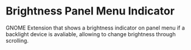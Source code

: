 # Brightness Panel Menu Indicator
GNOME Extension that shows a brightness indicator on panel menu if a backlight device is avaliable, allowing to change brightness through scrolling.

